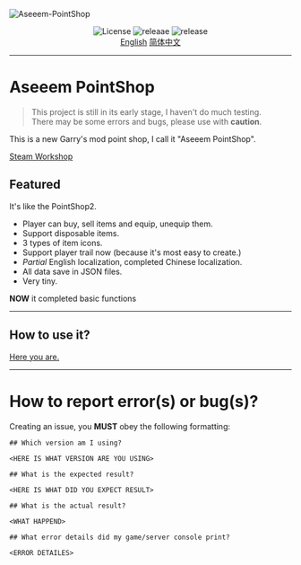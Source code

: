<!--![Logo](https://raw.githubusercontent.com/Kamisato-Ayaka-233/Aseeem-PointShop/main/ASEEEM.png) -->
![Aseeem-PointShop](https://socialify.git.ci/Kamisato-Ayaka-233/Aseeem-PointShop/image?description=1&font=KoHo&logo=https%3A%2F%2Fs1.ax1x.com%2F2022%2F11%2F16%2FzVfpjK.png&name=1&owner=1&pattern=Diagonal%20Stripes&theme=Dark)

<div align="center">
  <img src="https://img.shields.io/github/license/Kamisato-Ayaka-233/Aseeem-PointShop?style=for-the-badge", alt="License">
  <img src="https://img.shields.io/github/downloads/Kamisato-Ayaka-233/Aseeem-PointShop/total?color=%23abcde&style=for-the-badge" alt="releaae">
  <img src="https://img.shields.io/github/v/release/Kamisato-Ayaka-233/Aseeem-PointShop?style=for-the-badge" alt="release">
</div>

<div align="center">
  <a href="README.md" title="English">English</a> 
  <a href="README_CN.md" title="简体中文">简体中文</a>
</div>

---

# Aseeem PointShop

> This project is still in its early stage, I haven't do much testing.  
> There may be some errors and bugs, please use with **caution**.  

This is a new Garry's mod point shop, I call it "Aseeem PointShop".  

[Steam Workshop](https://steamcommunity.com/sharedfiles/filedetails/?id=2896292164)

## Featured

It's like the PointShop2.

* Player can buy, sell items and equip, unequip them.
* Support disposable items.
* 3 types of item icons.
* Support player trail now (because it's most easy to create.)
* *Partial* English localization, completed Chinese localization.
* All data save in JSON files.
* Very tiny.

**NOW** it completed basic functions

-----

## How to use it?

[Here you are.](https://github.com/Kamisato-Ayaka-233/Aseeem-PointShop/wiki)

-----


# How to report error(s) or bug(s)?

Creating an issue, you **MUST** obey the following formatting: 

```
## Which version am I using?

<HERE IS WHAT VERSION ARE YOU USING>

## What is the expected result?

<HERE IS WHAT DID YOU EXPECT RESULT>

## What is the actual result?

<WHAT HAPPEND>

## What error details did my game/server console print?

<ERROR DETAILES>

```

